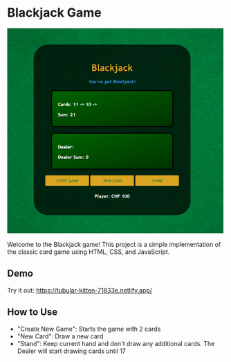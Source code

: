 # Blackjack Game

<img src="Screenshot.png" alt="Project Image" width="500"/>

Welcome to the Blackjack game! This project is a simple implementation of the classic card game using HTML, CSS, and JavaScript.

## Demo
Try it out: https://tubular-kitten-71833e.netlify.app/

## How to Use
- "Create New Game": Starts the game with 2 cards
- "New Card": Draw a new card
- "Stand": Keep current hand and don't draw any additional cards. The Dealer will start drawing cards until 17




